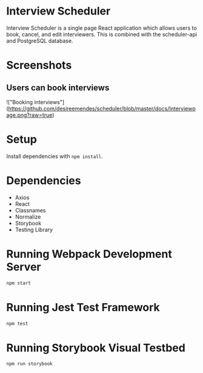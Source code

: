 # Interview Scheduler
Interview Scheduler is a single page React application which allows users to book, cancel, and edit interviewers. This is combined with the scheduler-api and PostgreSQL database.

# Screenshots 
## Users can book interviews
!["Booking interviews"] (https://github.com/desireemendes/scheduler/blob/master/docs/Interviewpage.png?raw=true)


# Setup

Install dependencies with `npm install`.

# Dependencies
- Axios
- React
- Classnames
- Normalize
- Storybook
- Testing Library


# Running Webpack Development Server

```sh
npm start
```

# Running Jest Test Framework

```sh
npm test
```

# Running Storybook Visual Testbed

```sh
npm run storybook
```
